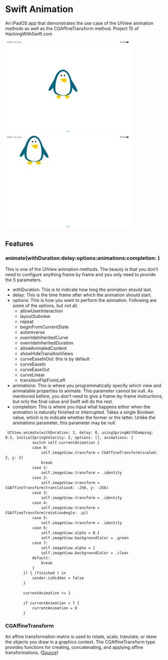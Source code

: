 # Swift Animation

An iPadOS app that demonstrates the use case of the UIView animation methods as well as the CGAffineTransform method.  Project 15 of HackingWithSwift.com

<img src="https://github.com/igibliss00/Swift-Animation/blob/master/README_assets/1.png" width="400">
<img src="https://github.com/igibliss00/Swift-Animation/blob/master/README_assets/2.png" width="400">

## Features

### animate(withDuration:delay:options:animations:completion: )

This is one of the UIView animation methods.  The beauty is that you don’t need to configure anything frame by frame and you only need to provide the 5 parameters. 

- withDuration: This is to indicate how long the animation should last.
- delay: This is the time frame after which the animation should start.
- options: This is how you want to perform the animation. Following are some of the options, but not all.
    - allowUserInteraction
    - layoutSubview
    - repeat
    - beginFromCurrentState
    - autoreverse
    - overrideInheritedCurve
    - overrideInheritedDuration
    - allowAnimatedContent
    - showHideTransitionViews
    - curveEaseInOut: this is by default
    - curveEaseIn
    - curveEaseOut
    - curveLinear
    - transitionFlipFromLeft
- animations: This is where you programmatically specify which view and animatable properties to animate.  This parameter cannot be null.  As mentioned before, you don’t need to give a frame-by-frame instructions, but only the final value and Swift will do the rest.
- completion: This is where you input what happens either when the animation is naturally finished or interrupted.  Takes a single Boolean value, which is to indicate whether the former or the latter.  Unlike the animations parameter, this parameter may be null.  

```
 UIView.animate(withDuration: 1, delay: 0, usingSpringWithDamping: 0.5, initialSpringVelocity: 5, options: [], animations: {
            switch self.currentAnimation {
            case 0:
                self.imageView.transform = CGAffineTransform(scaleX: 2, y: 2)
                break
            case 1:
                self.imageView.transform = .identity
            case 2:
                self.imageView.transform = CGAffineTransform(translationX: -256, y: -256)
            case 3:
                self.imageView.transform = .identity
            case 4:
                self.imageView.transform = CGAffineTransform(rotationAngle: .pi)
            case 5:
                self.imageView.transform = .identity
            case 6:
                self.imageView.alpha = 0.1
                self.imageView.backgroundColor = .green
            case 7:
                self.imageView.alpha = 1
                self.imageView.backgroundColor = .clear
            default:
                break
            }
        }) { (finished ) in
            sender.isHidden = false
        }
        
        currentAnimation += 1
        
        if currentAnimation > 7 {
            currentAnimation = 0
        }
```

### CGAffineTransform

An affine transformation matrix is used to rotate, scale, translate, or skew the objects you draw in a graphics context. The CGAffineTransform type provides functions for creating, concatenating, and applying affine transformations. ([Source](https://developer.apple.com/documentation/coregraphics/cgaffinetransform))
